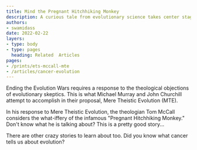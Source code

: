 ```yaml
---
title: Mind the Pregnant Hitchhiking Monkey
description: A curious tale from evolutionary science takes center stage as the conversation on MTE continues.
authors:
- swamidass
date: 2022-02-22
layers:
- type: body
- type: pages
  heading: Related  Articles
pages:
- /prints/ets-mccall-mte
- /articles/cancer-evolution
---
```


Ending the Evolution Wars requires a response to the theological objections of evolutionary skeptics. This is what Michael Murray and John Churchill attempt to accomplish in their proposal, Mere Theistic Evolution (MTE). 

In his response to Mere Theistic Evolution, the theologian Tom McCall considers the what-iffery of the infamous "Pregnant Hitchhiking Monkey." Don't know what he is talking about? This is a pretty good story...

There are other crazy stories to learn about too. Did you know what cancer tells us about evolution?